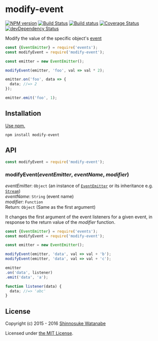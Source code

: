 # modify-event

[![NPM version](https://img.shields.io/npm/v/modify-event.svg)](https://www.npmjs.com/package/modify-event)
[![Build Status](https://travis-ci.org/shinnn/modify-event.svg?branch=master)](https://travis-ci.org/shinnn/modify-event)
[![Build status](https://ci.appveyor.com/api/projects/status/4noc4o9y40atakp3?svg=true)](https://ci.appveyor.com/project/ShinnosukeWatanabe/modify-event)
[![Coverage Status](https://img.shields.io/coveralls/shinnn/modify-event.svg)](https://coveralls.io/r/shinnn/modify-event)
[![devDependency Status](https://david-dm.org/shinnn/modify-event/dev-status.svg)](https://david-dm.org/shinnn/modify-event#info=devDependencies)

Modify the value of the specific object's [event](https://nodejs.org/api/events.html)

```javascript
const {EventEmitter} = require('events');
const modifyEvent = require('modify-event');

const emitter = new EventEmitter();

modifyEvent(emitter, 'foo', val => val * 2);

emitter.on('foo', data => {
  data; //=> 2
});

emitter.emit('foo', 1);
```

## Installation

[Use npm.](https://docs.npmjs.com/cli/install)

```
npm install modify-event
```

## API

```javascript
const modifyEvent = require('modify-event');
```

### modifyEvent(*eventEmitter*, *eventName*, *modifier*)

*eventEmitter*: `Object` (an instance of [`EventEmitter`](https://nodejs.org/api/events.html#events_class_events_eventemitter) or its inheritance e.g. [`Stream`](https://nodejs.org/api/stream.html#stream_stream))  
*eventName*: `String` (event name)  
*modifier*: `Function`  
Return: `Object` (Same as the first argument)

It changes the first argument of the event listeners for a given event, in response to the return value of the *modifier* function.

```javascript
const {EventEmitter} = require('events');
const modifyEvent = require('modify-event');

const emitter = new EventEmitter();

modifyEvent(emitter, 'data', val => val + 'b');
modifyEvent(emitter, 'data', val => val + 'c');

emitter
.on('data', listener)
.emit('data', 'a');

function listener(data) {
  data; //=> 'abc'
}
```

## License

Copyright (c) 2015 - 2016 [Shinnosuke Watanabe](https://github.com/shinnn)

Licensed under [the MIT License](./LICENSE).
